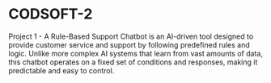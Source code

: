 # CODSOFT-2
 Project 1 - A Rule-Based Support Chatbot is an AI-driven tool designed to provide customer service and support by following predefined rules and logic. Unlike more complex AI systems that learn from vast amounts of data, this chatbot operates on a fixed set of conditions and responses, making it predictable and easy to control.
 
